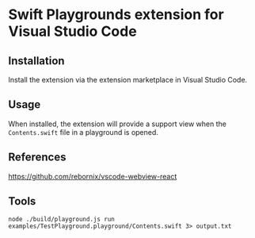 # Swift Playgrounds extension for Visual Studio Code

## Installation

Install the extension via the extension marketplace in Visual Studio Code.

## Usage

When installed, the extension will provide a support view when the `Contents.swift` file in a playground is opened.

## References

https://github.com/rebornix/vscode-webview-react

## Tools

    node ./build/playground.js run examples/TestPlayground.playground/Contents.swift 3> output.txt
